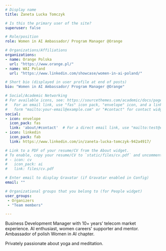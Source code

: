 ```yaml
---
# Display name
title: Żaneta Lucka Tomczyk

# Is this the primary user of the site?
superuser: false

# Role/position
role: Women in AI Ambassador/ Program Manager @Orange

# Organizations/Affiliations
organizations:
- name: Orange Polska
  url: "https://www.orange.pl/"
- name: WAI Poland
  url: "https://www.linkedin.com/showcase/women-in-ai-poland/"

# Short bio (displayed in user profile at end of posts)
bio: "Women in AI Ambassador/ Program Manager @Orange"

# Social/Academic Networking
# For available icons, see: https://sourcethemes.com/academic/docs/page-builder/#icons
#   For an email link, use "fas" icon pack, "envelope" icon, and a link in the
#   form "mailto:your-email@example.com" or "#contact" for contact widget.
social:
- icon: envelope
  icon_pack: fas
  link: 'about/#contact'  # For a direct email link, use "mailto:test@example.org".
- icon: linkedin
  icon_pack: fab
  link: https://www.linkedin.com/in/zaneta-lucka-tomczyk-942a4917/

# Link to a PDF of your resume/CV from the About widget.
# To enable, copy your resume/CV to `static/files/cv.pdf` and uncomment the lines below.
# - icon: cv
#   icon_pack: ai
#   link: files/cv.pdf

# Enter email to display Gravatar (if Gravatar enabled in Config)
email: ""

# Organizational groups that you belong to (for People widget)
user_groups:
 - Organizers
 - "Team members"

---
```


Business Development Manager with 10+ years’ telecom market experience. AI enthusiast, women careers' supporter and mentor. Ambassador of polish Women in AI chapter.

Privately passionate about yoga and meditation.


